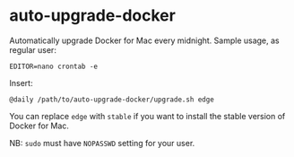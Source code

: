 # auto-upgrade-docker

Automatically upgrade Docker for Mac every midnight. Sample usage, as regular user:

```
EDITOR=nano crontab -e
```

Insert:
```
@daily /path/to/auto-upgrade-docker/upgrade.sh edge
```

You can replace `edge` with `stable` if you want to install the stable version of Docker for Mac.

NB: `sudo` must have `NOPASSWD` setting for your user.
